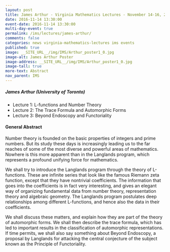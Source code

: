 ```yaml
---
layout: post
title: James Arthur - Virginia Mathematics Lectures - November 14-16, 2016
date: 2016-11-14 13:30:00
event-date: 2016-11-14 13:30:00
multi-day-event: true
permalink: /ims/lectures/james-arthur/
comments: false
categories: news virginia-mathematics-lectures ims events
published: true
image: __SITE_URL__/img/IMS/Arthur_poster1_0.jpg
image-alt: James Arthur Poster
image-address: __SITE_URL__/img/IMS/Arthur_poster1_0.jpg
image-tall: true
more-text: Abstract
nav_parent: IMS
---
```


<h5 class="mt-3 mb-4">James Arthur (University of Toronto)</h5>

- Lecture 1: L-functions and Number Theory
- Lecture 2: The Trace Formula and Automorphic Forms
- Lecture 3: Beyond Endoscopy and Functoriality

<!--more-->

#### General Abstract

Number theory is founded on the basic properties of integers and prime numbers. But its study these days is increasingly leading us to the far reaches of some of the most diverse and powerful areas of mathematics. Nowhere is this more apparent than in the Langlands program, which represents a profound unifying force for mathematics.

We shall try to introduce the Langlands program through the theory of L-functions. These are infinite series that look like the famous Riemann zeta function, except that they have nontrivial coefficients. The information that goes into the coefficients is in fact very interesting, and gives an elegant way of organizing fundamental data from number theory, representation theory and algebraic geometry. The Langlands program postulates deep relationships among different L-functions, and hence also the data in their coefficients.

We shall discuss these matters, and explain how they are part of the theory of automorphic forms. We shall then describe the trace formula, which has led to important results in the classification of automorphic representations. If time permits, we shall also say something about Beyond Endoscopy, a proposal by Langlands for attacking the central conjecture of the subject known as the Principle of Functoriality.


